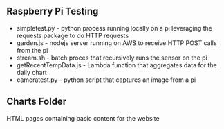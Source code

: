Raspberry Pi Testing
--------------------

- simpletest.py - python process running locally on a pi leveraging the requests package to do HTTP requests
- garden.js - nodejs server running on AWS to receive HTTP POST calls from the pi
- stream.sh - batch proces that recursively runs the sensor on the pi
- getRecentTempData.js - Lambda function that aggregates data for the daily chart
- cameratest.py - python script that captures an image from a pi

Charts Folder
-------------
HTML pages containing basic content for the website
